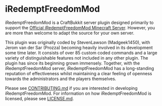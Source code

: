 # iRedemptFreedomMod #

iRedemptFreedomMod is a CraftBukkit server plugin designed primarily to support the [Official iRedemptFreedomMod Minecraft Server](http://iredemptfreedom.boards.net/). However, you are more than welcome to adapt the source for your own server.

This plugin was originally coded by StevenLawson (Madgeek1450), with Jerom van der Sar (Prozza) becoming heavily involved in its development some time later. It consists of over 85 custom coded commands and a large variety of distinguishable features not included in any other plugin. The plugin has since its beginning grown immensely. Together, with the iRedemptFreedomMod server, iRedemptFreedomMod has a long-standing reputation of effectiveness whilst maintaining a clear feeling of openness towards the administrators and the players themselves.

Please see [CONTRIBUTING.md](CONTRIBUTING.md) if you are interested in developing iRedemptFreedomMod. For information on how iRedemptFreedomMod is licensed, please see [LICENSE.md](LICENSE.md).
